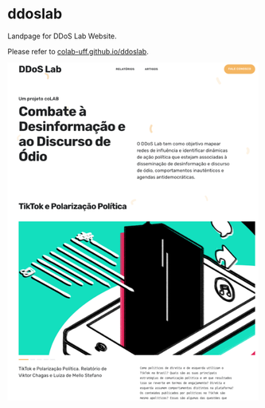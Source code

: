 # ddoslab

Landpage for DDoS Lab Website.

Please refer to [colab-uff.github.io/ddoslab](https://colab-uff.github.io/ddoslab).

![](https://raw.githubusercontent.com/coLAB-UFF/ddoslab/main/slide.png)
